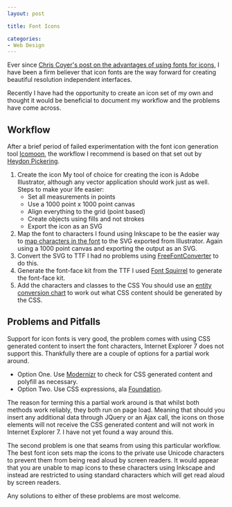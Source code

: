 ```yaml
---
layout: post

title: Font Icons

categories:
- Web Design
---
```


Ever since [Chris Coyer's post on the advantages of using fonts for icons](http://css-tricks.com/examples/IconFont/), I have been a firm believer that icon fonts are the way forward for creating beautiful resolution independent interfaces.

Recently I have had the opportunity to create an icon set of my own and thought it would be beneficial to document my workflow and the problems have come across.

## Workflow

After a brief period of failed experimentation with the font icon generation tool [Icomoon]( http://keyamoon.com/icomoon/#toHome), the workflow I recommend is based on that set out by [Heydon Pickering](http://www.webdesignerdepot.com/2012/01/how-to-make-your-own-icon-webfont/).

1.  Create the icon
    My tool of choice for creating the icon is Adobe Illustrator, although any vector application should work just as well. Steps to make your life easier:
    *   Set all measurements in points
    *   Use a 1000 point x 1000 point canvas
    *   Align everything to the grid (point based)
    *   Create objects using fills and not strokes
    *   Export the icon as an SVG
2.  Map the font to characters
    I found using Inkscape to be the easier way to [map characters in the font](http://cleversomeday.wordpress.com/2010/03/27/video-make-a-font-in-inkscape/) to the SVG exported from Illustrator. Again using a 1000 point canvas and exporting the output as an SVG.
3.  Convert the SVG to TTF
    I had no problems using [FreeFontConverter](http://www.freefontconverter.com/) to do this.
4.  Generate the font-face kit from the TTF
    I used [Font Squirrel]( http://www.fontsquirrel.com/fontface/generator) to generate the font-face kit.
5.  Add the characters and classes to the CSS
    You should use an [entity conversion chart](http://wacky.bz/004/) to work out what CSS content should be generated by the CSS.



## Problems and Pitfalls

Support for icon fonts is very good, the problem comes with using CSS generated content to insert the font characters, Internet Explorer 7 does not support this. Thankfully there are a couple of options for a partial work around.

*   Option One. Use [Modernizr](http://modernizr.com/) to check for CSS generated content and polyfill as necessary.
*   Option Two. Use CSS expressions, ala [Foundation](http://www.zurb.com/article/1047/bigger-stronger-new-accessible-foundation).

The reason for terming this a partial work around is that whilst both methods work reliably, they both run on page load. Meaning that should you insert any additional data through JQuery or an Ajax call, the icons on those elements will not receive the CSS generated content and will not work in Internet Explorer 7. I have not yet found a way around this.

The second problem is one that seams from using this particular workflow. The best font icon sets map the icons to the private use Unicode characters to prevent them from being read aloud by screen readers. It would appear that you are unable to map icons to these characters using Inkscape and instead are restricted to using standard characters which will get read aloud by screen readers.

Any solutions to either of these problems are most welcome.